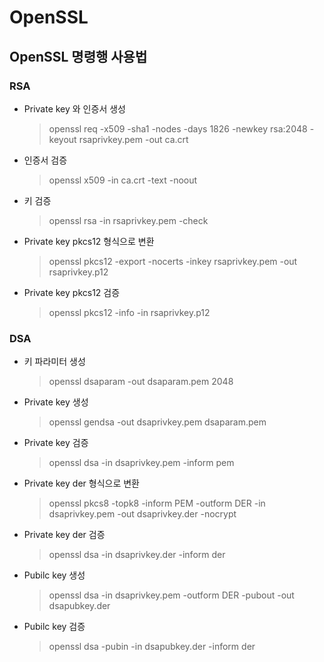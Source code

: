 # OpenSSL

## OpenSSL 명령행 사용법

### RSA
  - Private key 와 인증서 생성
    > openssl req -x509 -sha1 -nodes -days 1826 -newkey rsa:2048 -keyout rsaprivkey.pem -out ca.crt
  - 인증서 검증
    > openssl x509 -in ca.crt -text -noout 
  - 키 검증
    > openssl rsa -in rsaprivkey.pem -check
  - Private key pkcs12 형식으로 변환
    > openssl pkcs12 -export -nocerts -inkey rsaprivkey.pem -out rsaprivkey.p12
  - Private key pkcs12 검증
    > openssl pkcs12 -info -in rsaprivkey.p12

### DSA
  - 키 파라미터 생성
    > openssl dsaparam -out dsaparam.pem 2048
  - Private key 생성
    > openssl gendsa -out dsaprivkey.pem dsaparam.pem
  - Private key 검증
    > openssl dsa -in dsaprivkey.pem -inform pem
  - Private key der 형식으로 변환
    > openssl pkcs8 -topk8 -inform PEM -outform DER -in dsaprivkey.pem -out dsaprivkey.der -nocrypt
  - Private key der 검증
    > openssl dsa -in dsaprivkey.der -inform der
  - Pubilc key 생성
    > openssl dsa -in dsaprivkey.pem -outform DER -pubout -out dsapubkey.der
  - Pubilc key 검증 
    > openssl dsa -pubin -in dsapubkey.der -inform der
